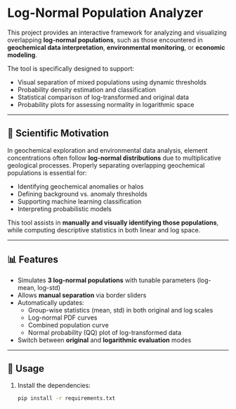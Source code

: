# Log-Normal Population Analyzer

This project provides an interactive framework for analyzing and visualizing overlapping **log-normal populations**, such as those encountered in **geochemical data interpretation**, **environmental monitoring**, or **economic modeling**.

The tool is specifically designed to support:

- Visual separation of mixed populations using dynamic thresholds
- Probability density estimation and classification
- Statistical comparison of log-transformed and original data
- Probability plots for assessing normality in logarithmic space

---

## 🔬 Scientific Motivation

In geochemical exploration and environmental data analysis, element concentrations often follow **log-normal distributions** due to multiplicative geological processes. Properly separating overlapping geochemical populations is essential for:

- Identifying geochemical anomalies or halos
- Defining background vs. anomaly thresholds
- Supporting machine learning classification
- Interpreting probabilistic models

This tool assists in **manually and visually identifying those populations**, while computing descriptive statistics in both linear and log space.

---

## 📊 Features

- Simulates **3 log-normal populations** with tunable parameters (log-mean, log-std)
- Allows **manual separation** via border sliders
- Automatically updates:
  - Group-wise statistics (mean, std) in both original and log scales
  - Log-normal PDF curves
  - Combined population curve
  - Normal probability (QQ) plot of log-transformed data
- Switch between **original** and **logarithmic evaluation** modes

---

## 📁 Usage

1. Install the dependencies:
   ```bash
   pip install -r requirements.txt
